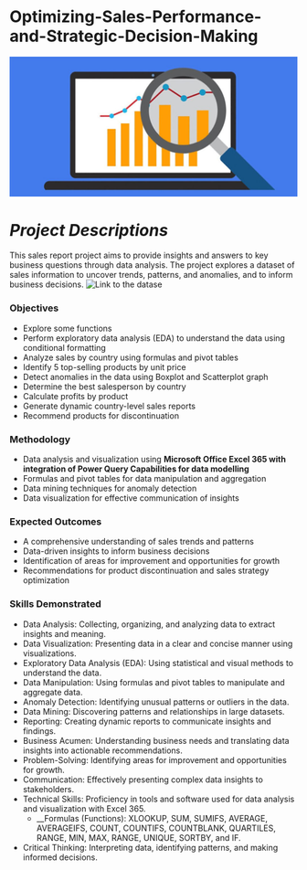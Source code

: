 # Optimizing-Sales-Performance-and-Strategic-Decision-Making

![](intro_image1.jpg)  

*Project Descriptions*  
=====================
This sales report project aims to provide insights and answers to key business questions through data analysis. The project explores a dataset of sales information to uncover trends, patterns, and anomalies, and to inform business decisions. ![Link to the datase](https://www.kaggle.com/datasets/afolabiraymond/sales-data)

### Objectives

* Explore some functions
* Perform exploratory data analysis (EDA) to understand the data using conditional formatting
* Analyze sales by country using formulas and pivot tables
* Identify 5 top-selling products by unit price
* Detect anomalies in the data using Boxplot and Scatterplot graph
* Determine the best salesperson by country
* Calculate profits by product
* Generate dynamic country-level sales reports
* Recommend products for discontinuation



### Methodology

* Data analysis and visualization using __Microsoft Office Excel 365 with integration of Power Query Capabilities for data modelling__
* Formulas and pivot tables for data manipulation and aggregation
* Data mining techniques for anomaly detection
* Data visualization for effective communication of insights


### Expected Outcomes

* A comprehensive understanding of sales trends and patterns
* Data-driven insights to inform business decisions
* Identification of areas for improvement and opportunities for growth
* Recommendations for product discontinuation and sales strategy optimization

### Skills Demonstrated
* Data Analysis: Collecting, organizing, and analyzing data to extract insights and meaning.
* Data Visualization: Presenting data in a clear and concise manner using visualizations.
* Exploratory Data Analysis (EDA): Using statistical and visual methods to understand the data.
* Data Manipulation: Using formulas and pivot tables to manipulate and aggregate data.
* Anomaly Detection: Identifying unusual patterns or outliers in the data.
* Data Mining: Discovering patterns and relationships in large datasets.
* Reporting: Creating dynamic reports to communicate insights and findings.
* Business Acumen: Understanding business needs and translating data insights into actionable recommendations.
* Problem-Solving: Identifying areas for improvement and opportunities for growth.
* Communication: Effectively presenting complex data insights to stakeholders.
* Technical Skills: Proficiency in tools and software used for data analysis and visualization with Excel 365.
     * __Formulas (Functions): XLOOKUP, SUM, SUMIFS, AVERAGE, AVERAGEIFS, COUNT, COUNTIFS, COUNTBLANK, QUARTILES, RANGE, MIN, MAX, RANGE, UNIQUE, SORTBY, and IF.
* Critical Thinking: Interpreting data, identifying patterns, and making informed decisions.



